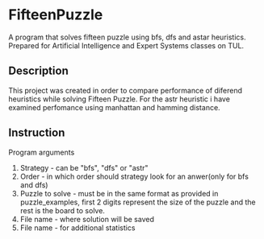 # FifteenPuzzle
A program that solves fifteen puzzle using bfs, dfs and astar heuristics. Prepared for Artificial Intelligence and Expert Systems classes on TUL.

## Description
This project was created in order to compare performance of diferend heuristics while solving Fifteen Puzzle. For the astr heuristic i have examined perfomance using manhattan and hamming distance.

## Instruction
Program arguments
1. Strategy - can be "bfs", "dfs" or "astr"
2. Order - in which order should strategy look for an anwer(only for bfs and dfs)
3. Puzzle to solve - must be in the same format as provided in puzzle_examples, first 2 digits represent the size of the puzzle and the rest is the board to solve.
4. File name - where solution will be saved
5. File name - for additional statistics

